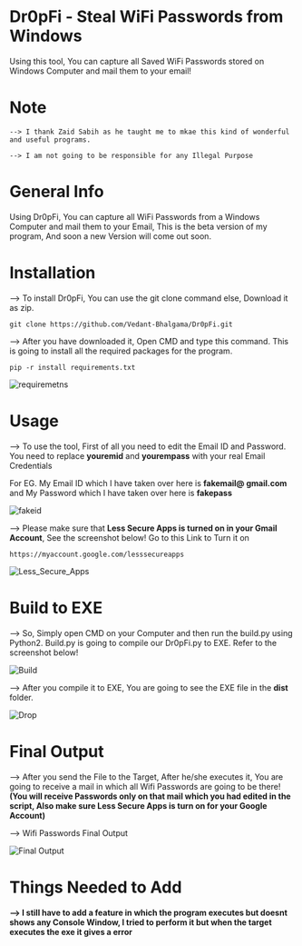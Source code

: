 # Dr0pFi - Steal WiFi Passwords from Windows
Using this tool, You can capture all Saved WiFi Passwords stored on Windows Computer and mail them to your email!

# Note

`--> I thank Zaid Sabih as he taught me to mkae this kind of wonderful and useful programs.`

`--> I am not going to be responsible for any Illegal Purpose`      

# General Info

Using Dr0pFi, You can capture all WiFi Passwords from a Windows Computer and mail them to your Email, This is the beta version of my program, And soon a new Version will come out soon.

# Installation

--> To install Dr0pFi, You can use the git clone command else, Download it as zip.

`git clone https://github.com/Vedant-Bhalgama/Dr0pFi.git`
 
--> After you have downloaded it, Open CMD and type this command. This is going to install all the required packages for the program.

`pip -r install requirements.txt`


![requiremetns](https://user-images.githubusercontent.com/67494275/89538839-ae1a5f00-d818-11ea-8fe5-ece4564a9530.PNG)


# Usage 

--> To use the tool, First of all you need to edit the Email ID and Password. You need to replace **youremid** and **yourempass** with your real Email Credentials

For EG. My Email ID which I have taken over here is **fakemail@ gmail.com** and My Password which I have taken over here is **fakepass**


![fakeid](https://user-images.githubusercontent.com/67494275/89539697-b7f09200-d819-11ea-90c7-16de5a019abe.PNG)


--> Please make sure that **Less Secure Apps is turned on in your Gmail Account**, See the screenshot below! Go to this Link to Turn it on

`https://myaccount.google.com/lesssecureapps`


![Less_Secure_Apps](https://user-images.githubusercontent.com/67494275/89539923-fe45f100-d819-11ea-8d72-09b35bd8fcee.PNG)


# Build to EXE

--> So, Simply open CMD on your Computer and then run the build.py using Python2. Build.py is going to compile our Dr0pFi.py to EXE. Refer to the screenshot below!


![Build](https://user-images.githubusercontent.com/67494275/89541419-f6874c00-d81b-11ea-80a2-3d15bed0530a.PNG)


--> After you compile it to EXE, You are going to see the EXE file in the **dist** folder.


![Drop](https://user-images.githubusercontent.com/67494275/89541480-0d2da300-d81c-11ea-9e5c-86c2a3ed237c.PNG)


# Final Output

--> After you send the File to the Target, After he/she executes it, You are going to receive a mail in which all Wifi Passwords are going to be there! **(You will receive Passwords only on that mail which you had edited in the script, Also make sure Less Secure Apps is turn on for your Google Account)**

--> Wifi Passwords Final Output

![Final Output](https://user-images.githubusercontent.com/67494275/89542144-e7ed6480-d81c-11ea-8cf2-d45f9e497dc8.PNG)

# Things Needed to Add

**--> I still have to add a feature in which the program executes but doesnt shows any Console Window, I tried to perform it but when the target executes the exe it gives a error**
